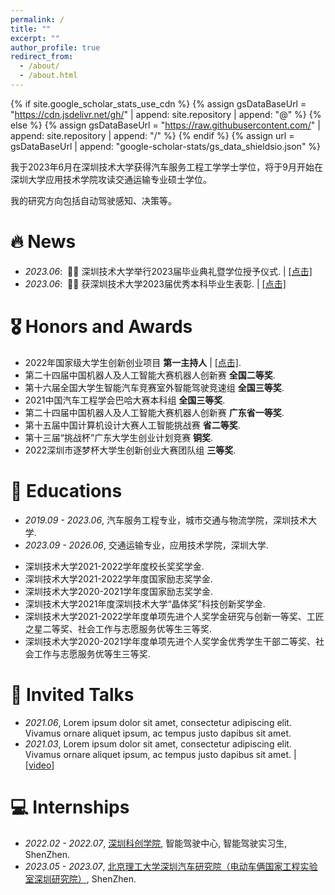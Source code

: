```yaml
---
permalink: /
title: ""
excerpt: ""
author_profile: true
redirect_from: 
  - /about/
  - /about.html
---
```


{% if site.google_scholar_stats_use_cdn %}
{% assign gsDataBaseUrl = "https://cdn.jsdelivr.net/gh/" | append: site.repository | append: "@" %}
{% else %}
{% assign gsDataBaseUrl = "https://raw.githubusercontent.com/" | append: site.repository | append: "/" %}
{% endif %}
{% assign url = gsDataBaseUrl | append: "google-scholar-stats/gs_data_shieldsio.json" %}

<span class='anchor' id='about-me'></span>

我于2023年6月在深圳技术大学获得汽车服务工程工学学士学位，将于9月开始在深圳大学应用技术学院攻读交通运输专业硕士学位。

我的研究方向包括自动驾驶感知、决策等。


# 🔥 News
- *2023.06*: &nbsp;🎉🎉 深圳技术大学举行2023届毕业典礼暨学位授予仪式. \| [\[点击\]](https://github.com/xuyao-wang/xuyao-wang.github.io/blob/main/proof/%E6%B7%B1%E5%9C%B3%E6%8A%80%E6%9C%AF%E5%A4%A7%E5%AD%A6%E4%B8%BE%E8%A1%8C2023%E5%B1%8A%E6%AF%95%E4%B8%9A%E5%85%B8%E7%A4%BC%E6%9A%A8%E5%AD%A6%E4%BD%8D%E6%8E%88%E4%BA%88%E4%BB%AA%E5%BC%8F_%E4%BC%98%E7%A7%80%E6%9C%AC%E7%A7%91%E6%AF%95%E4%B8%9A%E7%94%9F.JPG)
- *2023.06*: &nbsp;🎉🎉 获深圳技术大学2023届优秀本科毕业生表彰. \| [\[点击\]](https://github.com/xuyao-wang/xuyao-wang.github.io/blob/main/proof/%E6%B7%B1%E5%9C%B3%E6%8A%80%E6%9C%AF%E5%A4%A7%E5%AD%A6%E4%B8%BE%E8%A1%8C2023%E5%B1%8A%E6%AF%95%E4%B8%9A%E5%85%B8%E7%A4%BC%E6%9A%A8%E5%AD%A6%E4%BD%8D%E6%8E%88%E4%BA%88%E4%BB%AA%E5%BC%8F_%E4%BC%98%E7%A7%80%E6%9C%AC%E7%A7%91%E6%AF%95%E4%B8%9A%E7%94%9F.JPG)

<!-- # 📝 Publications 

<div class='paper-box'><div class='paper-box-image'><div><div class="badge">CVPR 2016</div><img src='images/500x300.png' alt="sym" width="100%"></div></div>
<div class='paper-box-text' markdown="1">

[Deep Residual Learning for Image Recognition](https://openaccess.thecvf.com/content_cvpr_2016/papers/He_Deep_Residual_Learning_CVPR_2016_paper.pdf)

**Kaiming He**, Xiangyu Zhang, Shaoqing Ren, Jian Sun

[**Project**](https://scholar.google.com/citations?view_op=view_citation&hl=zh-CN&user=DhtAFkwAAAAJ&citation_for_view=DhtAFkwAAAAJ:ALROH1vI_8AC) <strong><span class='show_paper_citations' data='DhtAFkwAAAAJ:ALROH1vI_8AC'></span></strong>
- Lorem ipsum dolor sit amet, consectetur adipiscing elit. Vivamus ornare aliquet ipsum, ac tempus justo dapibus sit amet. 
</div>
</div>

- [Lorem ipsum dolor sit amet, consectetur adipiscing elit. Vivamus ornare aliquet ipsum, ac tempus justo dapibus sit amet](https://github.com), A, B, C, **CVPR 2020** -->

# 🎖 Honors and Awards
<!-- - *2021.10* Lorem ipsum dolor sit amet, consectetur adipiscing elit. Vivamus ornare aliquet ipsum, ac tempus justo dapibus sit amet.  -->
- 2022年国家级大学生创新创业项目 <strong>第一主持人</strong> \| [\[点击\]](http://gjcxcy.bjtu.edu.cn/NewLXItemListForStudentDetail.aspx?ItemNo=873903&year=2022&type=%E5%AD%A6%E7%94%9F%E6%9F%A5%E8%AF%A2&IsLXItem=0).
- 第二十四届中国机器人及人工智能大赛机器人创新赛 <strong>全国二等奖</strong>.
- 第十六届全国大学生智能汽车竞赛室外智能驾驶竞速组 <strong>全国三等奖</strong>.
- 2021中国汽车工程学会巴哈大赛本科组 <strong>全国三等奖</strong>.
- 第二十四届中国机器人及人工智能大赛机器人创新赛 <strong>广东省一等奖</strong>.
- 第十五届中国计算机设计大赛人工智能挑战赛 <strong>省二等奖</strong>.
- 第十三届“挑战杯”广东大学生创业计划竞赛 <strong>铜奖</strong>.
- 2022深圳市逐梦杯大学生创新创业大赛团队组 <strong>三等奖</strong>.


# 📖 Educations
- *2019.09 - 2023.06*, 汽车服务工程专业，城市交通与物流学院，深圳技术大学.
- *2023.09 - 2026.06*, 交通运输专业，应用技术学院，深圳大学.

* 深圳技术大学2021-2022学年度校长奖奖学金.
* 深圳技术大学2021-2022学年度国家励志奖学金.
* 深圳技术大学2020-2021学年度国家励志奖学金.
* 深圳技术大学2021年度深圳技术大学“晶体奖”科技创新奖学金.
* 深圳技术大学2021-2022学年度单项先进个人奖学金研究与创新一等奖、工匠之星二等奖、社会工作与志愿服务优等生三等奖.
* 深圳技术大学2020-2021学年度单项先进个人奖学金优秀学生干部二等奖、社会工作与志愿服务优等生三等奖.


# 💬 Invited Talks
- *2021.06*, Lorem ipsum dolor sit amet, consectetur adipiscing elit. Vivamus ornare aliquet ipsum, ac tempus justo dapibus sit amet. 
- *2021.03*, Lorem ipsum dolor sit amet, consectetur adipiscing elit. Vivamus ornare aliquet ipsum, ac tempus justo dapibus sit amet.  \| [\[video\]](https://github.com/)

# 💻 Internships
- *2022.02 - 2022.07*, [深圳科创学院](https://www.innoxsz.com/), 智能驾驶中心, 智能驾驶实习生, ShenZhen.
- *2023.05 - 2023.07*, [北京理工大学深圳汽车研究院（电动车俩国家工程实验室深圳研究院）](http://www.szari.ac.cn/), ShenZhen.